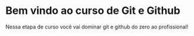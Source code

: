 # Bem vindo ao curso de Git e Github
Nessa etapa de curso você vai dominar git e github do zero ao profissional!